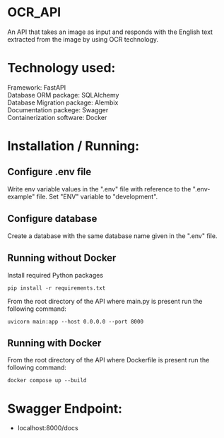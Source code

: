 # OCR_API
An API that takes an image as input and responds with the English text extracted from the image by using OCR technology.

# Technology used:
Framework: FastAPI  
Database ORM package: SQLAlchemy  
Database Migration package: Alembix  
Documentation packege: Swagger  
Containerization software: Docker  

# Installation / Running:
## Configure .env file
Write env variable values in the ".env" file with reference to the ".env-example" file. Set "ENV" variable to "development".

## Configure database
Create a database with the same database name given in the ".env" file.

## Running without Docker
Install required Python packages

    pip install -r requirements.txt

From the root directory of the API where main.py is present run the following command:

    uvicorn main:app --host 0.0.0.0 --port 8000

## Running with Docker
From the root directory of the API where Dockerfile is present run the following command:

    docker compose up --build

# Swagger Endpoint:
- localhost:8000/docs